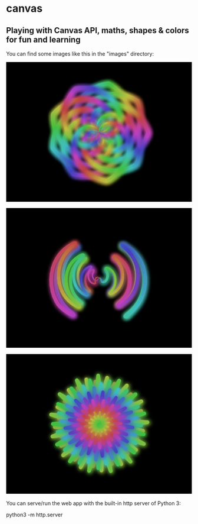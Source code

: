# canvas
## Playing with Canvas API, maths, shapes &amp; colors for fun and learning

You can find some images like this in the "images" directory:

![example image 1](https://raw.githubusercontent.com/danielxdad/canvas/main/images/example-img-10.png)

![example image 2](https://raw.githubusercontent.com/danielxdad/canvas/main/images/example-img-9.png)

![example image 3](https://raw.githubusercontent.com/danielxdad/canvas/main/images/example-img-11.png)

You can serve/run the web app with the built-in http server of Python 3:

python3 -m http.server


